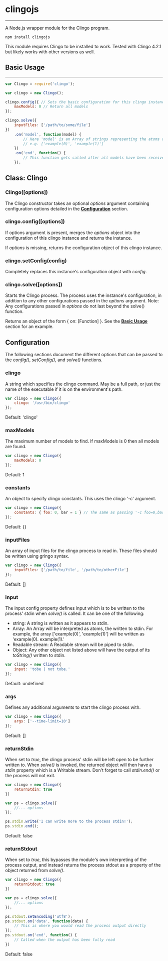 # clingojs
----------

A Node.js wrapper module for the Clingo program.

```
npm install clingojs
```

This module requires Clingo to be installed to work. Tested with Clingo 4.2.1 but likely works with other versions as well.

## Basic Usage
--------------

```javascript
var Clingo = require('clingo');

var clingo = new Clingo();

clingo.config({ // Sets the basic configuration for this clingo instance
	maxModels: 0 // Return all models
});

clingo.solve({
	inputFiles: ['/path/to/some/file']
})
	.on('model', function(model) {
		// Here 'model' is an Array of strings representing the atoms of the model
		// e.g. ['example(0)', 'example(1)']
	})
	.on('end', function() {
		// This function gets called after all models have been received
	});
```

## Class: Clingo

### Clingo([options])

The Clingo constructor takes an optional _options_ argument containing configuration options detailed in the [__Configuration__](#configuration) section.

### clingo.config([options])

If options argument is present, merges the _options_ object into the configuration of this clingo instance and returns the instance.

If _options_ is missing, returns the configuration object of this clingo instance.

### clingo.setConfig(config)

Completely replaces this instance's configuration object with _config_.

### clingo.solve([options])

Starts the Clingo process. The process uses the instance's configuration, in addition to any other configurations passed in the _options_ argument. Note: Any configurations passed in _options_ do not last beyond the solve() function.

Returns an object of the form { on: [Function] }. See the [__Basic Usage__](#basic-usage) section for an example.

## Configuration

The following sections document the different options that can be passed to the _config()_, _setConfig()_, and _solve()_ functions.

### clingo

A string which specifies the clingo command. May be a full path, or just the name of the executable if it is on the environment's path.

```javascript
var clingo = new Clingo({
	clingo: '/usr/bin/clingo'
});
```

Default: 'clingo'

### maxModels

The maximum number of models to find. If maxModels is 0 then all models are found.

```javascript
var clingo = new Clingo({
	maxModels: 0
});
```

Default: 1

### constants

An object to specify clingo constants. This uses the clingo '-c' argument.

```javascript
var clingo = new Clingo({
	constants: { foo: 0, bar = 1 } // The same as passing '-c foo=0,bar=1' on the command line
});
```

Default: {}

### inputFiles

An array of input files for the clingo process to read in. These files should be written using gringo syntax.

```javascript
var clingo = new Clingo({
	inputFiles: ['/path/to/file', '/path/to/otherFile']
});
```

Default: []

### input

The input config property defines input which is to be written to the process' stdin when _solve()_ is called. It can be one of the following:

- string: A string is written as it appears to stdin.
- Array: An Array will be interpreted as atoms, the written to stdin. For example, the array ['example(0)', 'example(1)'] will be written as 'example(0). example(1).'
- Readable stream: A Readable stream will be piped to stdin.
- Object: Any other object not listed above will have the output of its _toString()_ written to stdin.

```javascript
var clingo = new Clingo({
	input: 'tobe | not tobe.'
});
```

Default: undefined

### args

Defines any additional arguments to start the clingo process with.

```javascript
var clingo = new Clingo({
	args: ['--time-limit=10']
});
```

Default: []

### returnStdin

When set to _true_, the clingo process' stdin will be left open to be further written to. When _solve()_ is invoked, the returned object will then have a _stdin_ property which is a Writable stream. Don't forget to call _stdin.end()_ or the process will not exit.

```javascript
var clingo = new Clingo({
	returnStdin: true
})

var ps = clingo.solve({
	//... options
});

ps.stdin.write('I can write more to the process stdin!');
ps.stdin.end();
```

Default: false

### returnStdout

When set to _true_, this bypasses the module's own interpreting of the process output, and instead returns the process stdout as a property of the object returned from _solve()_.

```javascript
var clingo = new Clingo({
	returnStdout: true
})

var ps = clingo.solve({
	//... options
});

ps.stdout.setEncoding('utf8');
ps.stdout.on('data', function(data) {
	// This is where you would read the process output directly
});
ps.stdout.on('end', function() {
	// Called when the output has been fully read
})
```

Default: false
